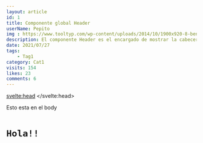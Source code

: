 ```yaml
---
layout: article
id: 1
title: Componente global Header
userName: Pepito
img : https://www.tooltyp.com/wp-content/uploads/2014/10/1900x920-8-beneficios-de-usar-imagenes-en-nuestros-sitios-web.jpg
description: El componente Header es el encargado de mostrar la cabecera principal de la Web.
date: 2021/07/27
tags:
    - Tag1
category: Cat1
visits: 154
likes: 23
comments: 6
---
```


<svelte:head>
	<title>{title}</title>
    <meta name="Description" CONTENT="Descripción y tag del artículo">
</svelte:head>

<script>
    import Pre from '$lib/Components/Fw/Pre.svelte';
    import Container from '$lib/Components/Fw/Container.svelte';
    import Headers from '$lib/Components/Headers/index.svelte';
</script>

<Container clas="full"> 
    <Headers />
    Esto esta en el body
    <pre><code class="languege-html"><h1>Hola!!</h1></code></pre>
</Container>